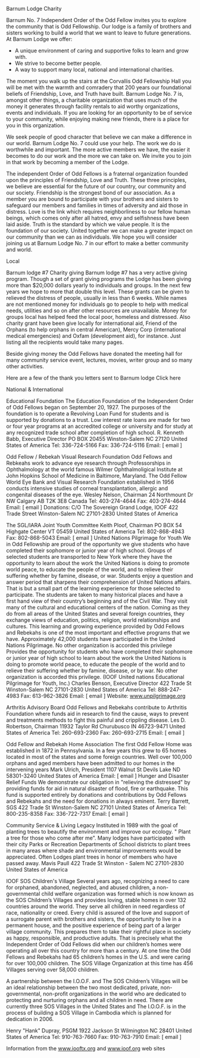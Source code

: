 Barnum Lodge Charity

 Barnum No. 7 Independent Order of the Odd Fellow invites you to explore the community that is Odd Fellowship. Our lodge is a family of brothers and sisters working to build a world that we want to leave to future generations.
At Barnum Lodge we offer:
* A unique environment of caring and supportive folks to learn and grow with.
* We strive to become better people.
* A way to support many local, national and international charities.

The moment you walk up the stairs at the Corvallis Odd Fellowship Hall you will be met with the warmth and comradery that 200 years our foundational beliefs of Friendship, Love, and Truth have built. Barnum Lodge No. 7 is, amongst other things, a charitable organization that uses much of the money it generates through facility rentals to aid worthy organizations, events and individuals. If you are looking for an opportunity to be of service to your community, while enjoying making new friends, there is a place for you in this organization.

We seek people of good character that believe we can make a difference in our world.  Barnum Lodge No. 7 could use your help. The work we do is worthwhile and important. The more active members we have, the easier it becomes to do our work and the more we can take on. We invite you to join in that work by becoming a member of the Lodge.  

The independent Order of Odd Fellows is a fraternal organization founded upon the principles of Friendship, Love and Truth. These three principles, we believe are essential for the future of our country, our community and our society. Friendship is the strongest bond of our association. As a member you are bound to participate with your brothers and sisters to safeguard our members and families in times of adversity and aid those in distress. Love is the link which requires neighborliness to our fellow human beings, which comes only after all hatred, envy and selfishness have been laid aside. Truth is the standard by which we value people. It is the foundation of our society. United together we can make a greater impact on our community than we can as individuals. We hope you will consider joining us at Barnum Lodge No. 7 in our effort to make a better community and world.

Local

Barnum lodge #7 Charity giving
Barnum lodge  #7 has a very active giving program.  Though a set of grant giving programs the Lodge has been giving more than $20,000 dollars yearly to individuals and groups. In the next few years we hope to more that double this level.  These grants can be given to relieved the distress of people, usually in less than 6 weeks.  While names are not mentioned money for individuals go to people to help with medical needs, utilities and so on after other resources are unavailable.  Money for groups local has helped feed the local poor, homeless and distressed.  Also charity grant have been give locally for international aid, Friend of the Orphans (to help orphans in central American), Mercy Corp (international medical emergencies) and Oxfam (development aid), for instance.  Just listing all the recipients would take many pages.  

Beside giving money the Odd Fellows have donated the meeting hall for many community service event, lectures, movies, writer group and so many other activities.

Here are a few of the thank you letters sent to Barnum lodge  Click here


National & International

Educational Foundation
The Education Foundation of the Independent Order of Odd Fellows began on September 20, 1927.  The purposes of the foundation is to operate a Revolving Loan Fund for students and is supported by donations to a trust.  Low interest rate loans are made for two or four year programs at an accredited college or university and for study at any recognized trade school after completion of high school.
R. Kenneth Babb, Executive Director
PO BOX 20455
Winston-Salem NC  27120
United States of America
Tel: 336-724-5166
Fax: 336-724-5116
Email:  [ email ]

Odd Fellow / Rebekah Visual Research Foundation
Odd Fellows and Rebkeahs work to advance eye research through Professorships in Ophthalmology at the world famous Wilmer Ophthalmoligical Institute at John Hopkins School of Medicine in Baltimore, Maryland. The Odd Fellow World Eye Bank and Visual Research Foundation established in 1956 conducts intensive studies of corneal transplantation, allergic and congenital diseases of the eye.
Wesley Nelson, Chairman
24 Northmount Dr NW
Calgary AB  T2K 3E8
Canada
Tel: 403-274-4644
Fax: 403-274-4644
Email: [ email ]
    Donations:
    C/O The Sovereign Grand Lodge, IOOF
    422 Trade Street
    Winston-Salem NC  27101-2830
    United States of America

The SGL/IARA Joint Youth Committee
Keith Ploof, Chairman
PO BOX 54
Highgate Center VT  05459
United States of America
Tel: 802-868-4943
Fax:  802-868-5043
Email:  [ email ]
United Nations Pilgrimage for Youth
  We in Odd Fellowship are proud of the opportunity we give students who have completed their sophomore or junior year of high school. Groups of selected students are transported to New York where they have the opportunity to learn about the work the United Nations is doing to promote world peace, to educate the people of the world, and to relieve their suffering whether by famine, disease, or war. Students enjoy a question and answer period that sharpens their comprehension of United Nations affairs. That is but a small part of the learning experience for those selected to participate. The students are taken to many historical places and have a first hand view of their country’s beginning and of the Civil War. They visit many of the cultural and educational centers of the nation. Coming as they do from all areas of the United States and several foreign countries, they exchange views of education, politics, religion, world relationships and cultures. This learning and growing experience provided by Odd Fellows and Rebekahs is one of the most important and effective programs that we have. Approximately 42,000 students have participated in the United Nations Pilgrimage. No other organization is accorded this privilege
Provides the opportunity for students who have completed their sophomore or junior year of high school to learn about the work the United Nations is doing to promote world peace, to educate the people of the world and to relieve their suffering whether by famine, disease, or by war.  No other organization is accorded this privilege.
(IOOF United nations Educational Pilgrimage for Youth, Inc.) Charles Benson, Executive Director
422 Trade St
Winston-Salem NC  27101-2830
United States of America
Tel: 888-247-4983
Fax: 613-962-3826
Email: [ email ]
Website: www.unpilgrimage.org

Arthritis Advisory Board
Odd Fellows and Rebekahs contribute to Arthritis Foundation where funds aid in research to find the cause, ways to prevent and treatments methods to fight this painful and crippling disease.
Les D. Robertson, Chairman
11932 Taylor Rd
Churubusco IN  46723-9471
United States of America
Tel: 260-693-2360
Fax: 260-693-2715
Email:  [ email ]

Odd Fellow and Rebekah Home Association
 The first Odd Fellow Home was established in 1872 in Pennsylvania. In a few years this grew to 65 homes located in most of the states and some foreign countries. Well over 100,000 orphans and aged members have been admitted to our homes in the intervening years
Mark Ulrich, President
1107 Walnut St
Devils Lake ND  58301-3240
United States of America
Email: [ email ]
Hunger and Disaster Relief Funds
We demonstrate our obligation in "relieving the distressed" by providing funds for aid in natural disaster of flood, fire or earthquake.  This fund is supported entirely by donations and contributions by Odd Fellows and Rebekahs and the need for donations in always eminent.
Terry Barrett, SGS
422 Trade St
Winston-Salem NC  27101
United States of America
Tel: 800-235-8358
Fax: 336-722-7317
Email:  [ email ]

Community Service & Living Legacy
Instituted in 1989 with the goal of planting trees to beautify the environment and improve our ecology.  " Plant a tree for those who come after me".  Many lodges have participated with their city Parks or Recreation Departments of School districts to plant trees in many areas where shade and environmental improvements would be appreciated.  Often Lodges plant trees in honor of members who have passed away.
Mavis Paull
422 Trade St
Winston - Salem NC  27101-2830
United States of America

IOOF SOS Children's Village
   Several years ago, recognizing a need to care for orphaned, abandoned, neglected, and abused children, a non-governmental child welfare organization was formed which is now known as the SOS Children’s Villages and provides loving, stable homes in over 132 countries around the world. They serve all children in need regardless of race, nationality or creed. Every child is assured of the love and support of a surrogate parent with brothers and sisters, the opportunity to live in a permanent house, and the positive experience of being part of a larger village community. This prepares them to take their rightful place in society as happy, responsible, and productive adults.
   That is precisely what the Independent Order of Odd Fellows did when our children’s homes were operating all over this country for more than a century. At one time the Odd Fellows and Rebekahs had 65 children’s homes in the U.S. and were caring for over 100,000 children. The SOS Village Organization at this time has 456 Villages serving over 58,000 children.

   A partnership between the I.O.O.F. and The SOS Children’s Villages will be an ideal relationship between the two most dedicated, private, non-governmental, non-profit organizations in the world who are dedicated to protecting and nurturing orphans and all children in need. There are currently three SOS Villages in the United States and The I.O.O.F. is in the process of building a SOS Village in Cambodia which is planned for dedication in 2006.

Henry "Hank" Dupray, PSGM
1922 Jackson St
Wilmington NC  28401
United States of America
Tel: 910-763-7660
Fax: 910-763-7910
Email: [ email ]

Information from  the www.iooftx.org and www.ioof.org web sites
